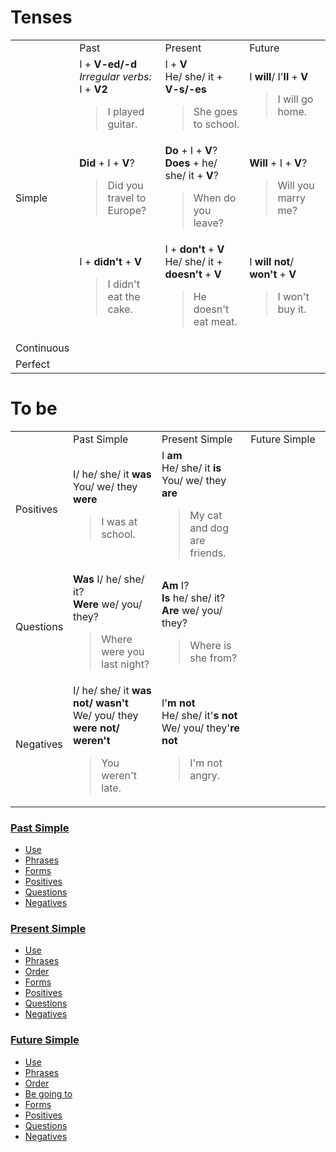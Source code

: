 # Tenses
<table>
 <tr>
  <td width="10%"></td>
  <td width="30%">Past</td>
  <td width="30%">Present</td>
  <td width="30%">Future</td>
 </tr>
 <tr>
  <td rowspan="3">Simple</td>
  <td>
  I + <b>V-ed/-d</b><br>
  <em>Irregular verbs:</em> I + <b>V2</b>
  <blockquote>I played guitar.</blockquote>
  </td>
  <td>
  I + <b>V</b><br>
  He/ she/ it + <b>V-s/-es</b>
  <blockquote>She goes to school.</blockquote>
  </td>
  <td>
  I <b>will</b>/ I'<b>ll</b> + <b>V</b>
  <blockquote>I will go home.</blockquote>
  </td>
 </tr>
 <tr>
  <td>
  <b>Did</b> + I + <b>V</b>?<br>
  <blockquote>Did you travel to Europe?</blockquote>
  </td>
  <td>
  <b>Do</b> + I + <b>V</b>?<br>
  <b>Does</b> + he/ she/ it + <b>V</b>?
  <blockquote>When do you leave?</blockquote>
  </td>
  <td>
  <b>Will</b> + I + <b>V</b>?
  <blockquote>Will you marry me?</blockquote>
  </td>
 </tr>
 <tr>
  <td>
  I + <b>didn't</b> + <b>V</b><br>
  <blockquote>I didn't eat the cake.</blockquote>
  </td>
  <td>
  I + <b>don't</b> + <b>V</b><br>
  He/ she/ it + <b>doesn't</b> + <b>V</b>
  <blockquote>He doesn't eat meat.</blockquote>
  </td>
  <td>
  I <b>will not</b>/ <b>won't</b> + <b>V</b>
  <blockquote>I won't buy it.</blockquote>
  </td>
 </tr>
 <tr>
  <td rowspan="3">Continuous</td>
  <td></td>
  <td></td>
  <td></td>
 </tr>
 <tr>
  <td></td>
  <td></td>
  <td></td>
 </tr>
 <tr>
  <td></td>
  <td></td>
  <td></td>
 </tr>
 <tr>
  <td rowspan="3">Perfect</td>
  <td></td>
  <td></td>
  <td></td>
 </tr>
 <tr>
  <td></td>
  <td></td>
  <td></td>
 </tr>
 <tr>
  <td></td>
  <td></td>
  <td></td>
 </tr>
</table>

# To be
<table>
 <tr>
  <td width="10%"></td>
  <td width="30%">Past Simple</td>
  <td width="30%">Present Simple</td>
  <td width="30%">Future Simple</td>
 </tr>
 <tr>
  <td>Positives</td>
  <td>
  I/ he/ she/ it <b>was</b><br>
  You/ we/ they <b>were</b><br>
  <blockquote>I was at school.</blockquote>
  </td>
  <td>
  I <b>am</b><br>
  He/ she/ it <b>is</b><br>
  You/ we/ they <b>are</b><br>
  <blockquote>My cat and dog are friends.</blockquote>
  </td>
  <td></td>
 </tr>
 <tr>
  <td>Questions</td>
  <td>
  <b>Was</b> I/ he/ she/ it?<br>
  <b>Were</b> we/ you/ they?
  <blockquote>Where were you last night?</blockquote>
  </td>
  <td>
  <b>Am</b> I?<br>
  <b>Is</b> he/ she/ it?<br>
  <b>Are</b> we/ you/ they?
  <blockquote>Where is she from?</blockquote>
  </td>
  <td></td>
 </tr>
 <tr>
  <td>Negatives</td>
  <td>
  I/ he/ she/ it <b>was not/ wasn't</b><br>
  We/ you/ they <b>were not/ weren't</b>
  <blockquote>You weren't late.</blockquote>
  </td>
  <td>
  I'<b>m not</b><br>
  He/ she/ it'<b>s not</b><br>
  We/ you/ they'<b>re not</b>
  <blockquote>I'm not angry.</blockquote>
  </td>
  <td></td>
 </tr>
</table>

### [Past Simple](/past-simple.md)
* [Use](/past-simple.md#use)
 * [Phrases](/past-simple.md#phrases)
* [Forms](/past-simple.md#forms)
 * [Positives](/past-simple.md#positives)
 * [Questions](/past-simple.md#questions)
 * [Negatives](/past-simple.md#negatives)

### [Present Simple](/present-simple.md)
* [Use](/present-simple.md#use)
 * [Phrases](/present-simple.md#phrases)
 * [Order](/present-simple.md#order)
* [Forms](/present-simple.md#forms)
 * [Positives](/present-simple.md#positives)
 * [Questions](/present-simple.md#questions)
 * [Negatives](/present-simple.md#negatives)

### [Future Simple](/future-simple.md)
* [Use](/future-simple.md#use)
 * [Phrases](/future-simple.md#phrases)
 * [Order](/future-simple.md#order)
* [Be going to](future-simple.md#be-going-to)
* [Forms](/future-simple.md#forms)
 * [Positives](/future-simple.md#positives)
 * [Questions](/future-simple.md#questions)
 * [Negatives](/future-simple.md#negatives)
